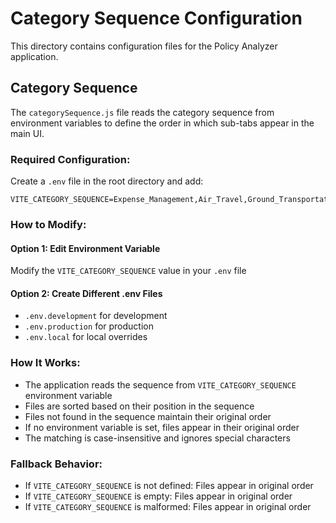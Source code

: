 # Category Sequence Configuration

This directory contains configuration files for the Policy Analyzer application.

## Category Sequence

The `categorySequence.js` file reads the category sequence from environment variables to define the order in which sub-tabs appear in the main UI.

### Required Configuration:

Create a `.env` file in the root directory and add:
```
VITE_CATEGORY_SEQUENCE=Expense_Management,Air_Travel,Ground_Transportation,Group_&_Event_Travel,Hotel_Lodging,Meals_&_Entertainment,Overview_&_Guidelines,Risk_Management,Sustainability,Travel_Arrangements,Wellbeing,Group_&_Events_Travel
```

### How to Modify:

#### Option 1: Edit Environment Variable
Modify the `VITE_CATEGORY_SEQUENCE` value in your `.env` file

#### Option 2: Create Different .env Files
- `.env.development` for development
- `.env.production` for production
- `.env.local` for local overrides

### How It Works:
- The application reads the sequence from `VITE_CATEGORY_SEQUENCE` environment variable
- Files are sorted based on their position in the sequence
- Files not found in the sequence maintain their original order
- If no environment variable is set, files appear in their original order
- The matching is case-insensitive and ignores special characters

### Fallback Behavior:
- If `VITE_CATEGORY_SEQUENCE` is not defined: Files appear in original order
- If `VITE_CATEGORY_SEQUENCE` is empty: Files appear in original order
- If `VITE_CATEGORY_SEQUENCE` is malformed: Files appear in original order 